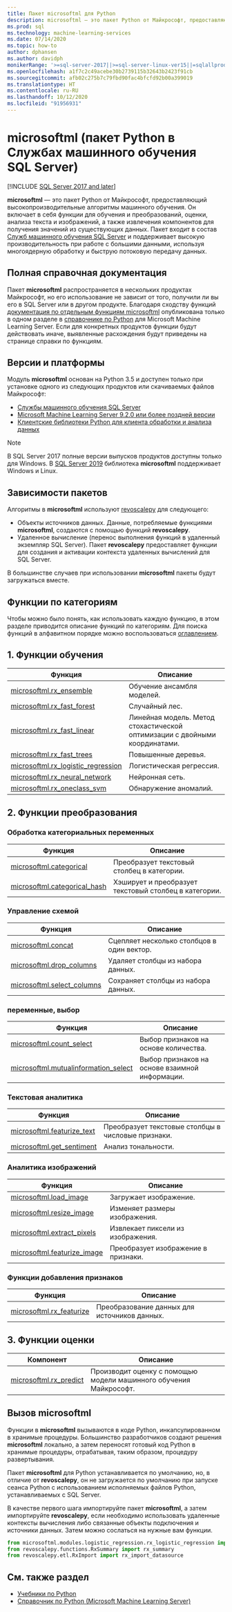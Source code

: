 ```yaml
---
title: Пакет microsoftml для Python
description: microsoftml — это пакет Python от Майкрософт, предоставляющий высокопроизводительные алгоритмы машинного обучения. Он включает в себя функции для обучения и преобразований, оценки, анализа текста и изображений, а также извлечения компонентов для получения значений из существующих данных. Этот пакет входит в состав Служб машинного обучения SQL Server.
ms.prod: sql
ms.technology: machine-learning-services
ms.date: 07/14/2020
ms.topic: how-to
author: dphansen
ms.author: davidph
monikerRange: '>=sql-server-2017||>=sql-server-linux-ver15||=sqlallproducts-allversions'
ms.openlocfilehash: a1f7c2c49acebe30b2739115b32643b2423f91cb
ms.sourcegitcommit: afb02c275b7c79fbd90fac4bfcfd92b00a399019
ms.translationtype: HT
ms.contentlocale: ru-RU
ms.lasthandoff: 10/12/2020
ms.locfileid: "91956931"
---
```

# <a name="microsoftml-python-package-in-sql-server-machine-learning-services"></a>microsoftml (пакет Python в Службах машинного обучения SQL Server)
[!INCLUDE [SQL Server 2017 and later](../../includes/applies-to-version/sqlserver2017.md)]

**microsoftml** — это пакет Python от Майкрософт, предоставляющий высокопроизводительные алгоритмы машинного обучения. Он включает в себя функции для обучения и преобразований, оценки, анализа текста и изображений, а также извлечения компонентов для получения значений из существующих данных. Пакет входит в состав [Служб машинного обучения SQL Server](../sql-server-machine-learning-services.md) и поддерживает высокую производительность при работе с большими данными, используя многоядерную обработку и быструю потоковую передачу данных.

## <a name="full-reference-documentation"></a>Полная справочная документация

Пакет **microsoftml** распространяется в нескольких продуктах Майкрософт, но его использование не зависит от того, получили ли вы его в SQL Server или в другом продукте. Благодаря сходству функций [документация по отдельным функциям microsoftml](/machine-learning-server/python-reference/microsoftml/microsoftml-package) опубликована только в одном разделе в [справочнике по Python](/machine-learning-server/python-reference/introducing-python-package-reference) для Microsoft Machine Learning Server. Если для конкретных продуктов функции будут действовать иначе, выявленные расхождения будут приведены на странице справки по функциям.

## <a name="versions-and-platforms"></a>Версии и платформы

Модуль **microsoftml** основан на Python 3.5 и доступен только при установке одного из следующих продуктов или скачиваемых файлов Майкрософт:

+ [Службы машинного обучения SQL Server](../install/sql-machine-learning-services-windows-install.md)
+ [Microsoft Machine Learning Server 9.2.0 или более поздней версии](/machine-learning-server/)
+ [Клиентские библиотеки Python для клиента обработки и анализа данных](setup-python-client-tools-sql.md)

> [!NOTE]
> В SQL Server 2017 полные версии выпусков продуктов доступны только для Windows. В [SQL Server 2019](../../linux/sql-server-linux-setup-machine-learning.md) библиотека **microsoftml** поддерживает Windows и Linux.

## <a name="package-dependencies"></a>Зависимости пакетов

Алгоритмы в **microsoftml** используют [revoscalepy](ref-py-revoscalepy.md) для следующего:

+ Объекты источников данных. Данные, потребляемые функциями **microsoftml**, создаются с помощью функций **revoscalepy**.
+ Удаленное вычисление (перенос выполнения функций в удаленный экземпляр SQL Server). Пакет **revoscalepy** предоставляет функции для создания и активации контекста удаленных вычислений для SQL Server.

В большинстве случаев при использовании **microsoftml** пакеты будут загружаться вместе.

## <a name="functions-by-category"></a>Функции по категориям

Чтобы можно было понять, как использовать каждую функцию, в этом разделе приводится описание функций по категориям. Для поиска функций в алфавитном порядке можно воспользоваться [оглавлением](/machine-learning-server/python-reference/introducing-python-package-reference).

## <a name="1-training-functions"></a>1\. Функции обучения

| Функция | Описание |
|----------|-------------|
|[microsoftml.rx_ensemble](/machine-learning-server/python-reference/microsoftml/rx-ensemble) | Обучение ансамбля моделей. |
|[microsoftml.rx_fast_forest](/machine-learning-server/python-reference/microsoftml/rx-fast-forest)  | Случайный лес. |
|[microsoftml.rx_fast_linear](/machine-learning-server/python-reference/microsoftml/rx-fast-linear) | Линейная модель. Метод стохастической оптимизации с двойными координатами. |
|[microsoftml.rx_fast_trees](/machine-learning-server/python-reference/microsoftml/rx-fast-trees) | Повышенные деревья. |
|[microsoftml.rx_logistic_regression](/machine-learning-server/python-reference/microsoftml/rx-logistic-regression) | Логистическая регрессия. |
|[microsoftml.rx_neural_network](/machine-learning-server/python-reference/microsoftml/rx-neural-network) | Нейронная сеть. |
|[microsoftml.rx_oneclass_svm](/machine-learning-server/python-reference/microsoftml/rx-oneclass-svm) | Обнаружение аномалий. |

<a name="ml-transforms"></a>

## <a name="2-transform-functions"></a>2\. Функции преобразования

### <a name="categorical-variable-handling"></a>Обработка категориальных переменных

| Функция | Описание |
|----------|-------------|
|[microsoftml.categorical](/machine-learning-server/python-reference/microsoftml/categorical) | Преобразует текстовый столбец в категории. |
|[microsoftml.categorical_hash](/machine-learning-server/python-reference/microsoftml/categorical-hash) | Хэширует и преобразует текстовый столбец в категории. |

### <a name="schema-manipulation"></a>Управление схемой

| Функция | Описание |
|----------|-------------|
|[microsoftml.concat](/machine-learning-server/python-reference/microsoftml/concat) | Сцепляет несколько столбцов в один вектор. |
|[microsoftml.drop_columns](/machine-learning-server/python-reference/microsoftml/drop-columns) | Удаляет столбцы из набора данных. |
|[microsoftml.select_columns](/machine-learning-server/python-reference/microsoftml/select-columns) | Сохраняет столбцы из набора данных. |


### <a name="variable-selection"></a>переменные, выбор

| Функция | Описание |
|----------|-------------|
|[microsoftml.count_select](/machine-learning-server/python-reference/microsoftml/count-select) |Выбор признаков на основе количества. |
|[microsoftml.mutualinformation_select](/machine-learning-server/python-reference/microsoftml/mutualinformation-select) | Выбор признаков на основе взаимной информации. |


### <a name="text-analytics"></a>Текстовая аналитика

| Функция | Описание |
|----------|-------------|
|[microsoftml.featurize_text](/machine-learning-server/python-reference/microsoftml/featurize-text) | Преобразует текстовые столбцы в числовые признаки. |
|[microsoftml.get_sentiment](/machine-learning-server/python-reference/microsoftml/get-sentiment) | Анализ тональности. |


### <a name="image-analytics"></a>Аналитика изображений 

| Функция | Описание |
|----------|-------------|
|[microsoftml.load_image](/machine-learning-server/python-reference/microsoftml/load-image) | Загружает изображение. |
|[microsoftml.resize_image](/machine-learning-server/python-reference/microsoftml/resize-image) | Изменяет размеры изображения. |
|[microsoftml.extract_pixels](/machine-learning-server/python-reference/microsoftml/extract-pixels) | Извлекает пиксели из изображения. |
|[microsoftml.featurize_image](/machine-learning-server/python-reference/microsoftml/featurize-image) | Преобразует изображение в признаки. |

### <a name="featurization-functions"></a>Функции добавления признаков

| Функция | Описание |
|----------|-------------|
|[microsoftml.rx_featurize](/machine-learning-server/python-reference/microsoftml/rx-featurize) | Преобразование данных для источников данных. |

<a name="ml-scoring"></a>

## <a name="3-scoring-functions"></a>3\. Функции оценки

| Компонент | Описание |
|----------|-------------|
|[microsoftml.rx_predict](/machine-learning-server/python-reference/microsoftml/rx-predict) | Производит оценку с помощью модели машинного обучения Майкрософт. |

## <a name="how-to-call-microsoftml"></a>Вызов microsoftml

Функции в **microsoftml** вызываются в коде Python, инкапсулированном в хранимые процедуры. Большинство разработчиков создают решения **microsoftml** локально, а затем переносят готовый код Python в хранимые процедуры, отрабатывая, таким образом, процедуру развертывания.

Пакет **microsoftml** для Python устанавливается по умолчанию, но, в отличие от **revoscalepy**, он не загружается по умолчанию при запуске сеанса Python с использованием исполняемых файлов Python, устанавливаемых с SQL Server.

В качестве первого шага импортируйте пакет **microsoftml**, а затем импортируйте **revoscalepy**, если необходимо использовать удаленные контексты вычисления либо связанные объекты подключения и источники данных. Затем можно сослаться на нужные вам функции.

```python
from microsoftml.modules.logistic_regression.rx_logistic_regression import rx_logistic_regression
from revoscalepy.functions.RxSummary import rx_summary
from revoscalepy.etl.RxImport import rx_import_datasource
```

## <a name="see-also"></a>См. также раздел

+ [Учебники по Python](../tutorials/python-tutorials.md)
+ [Справочник по Python (Microsoft Machine Learning Server)](/machine-learning-server/python-reference/introducing-python-package-reference)